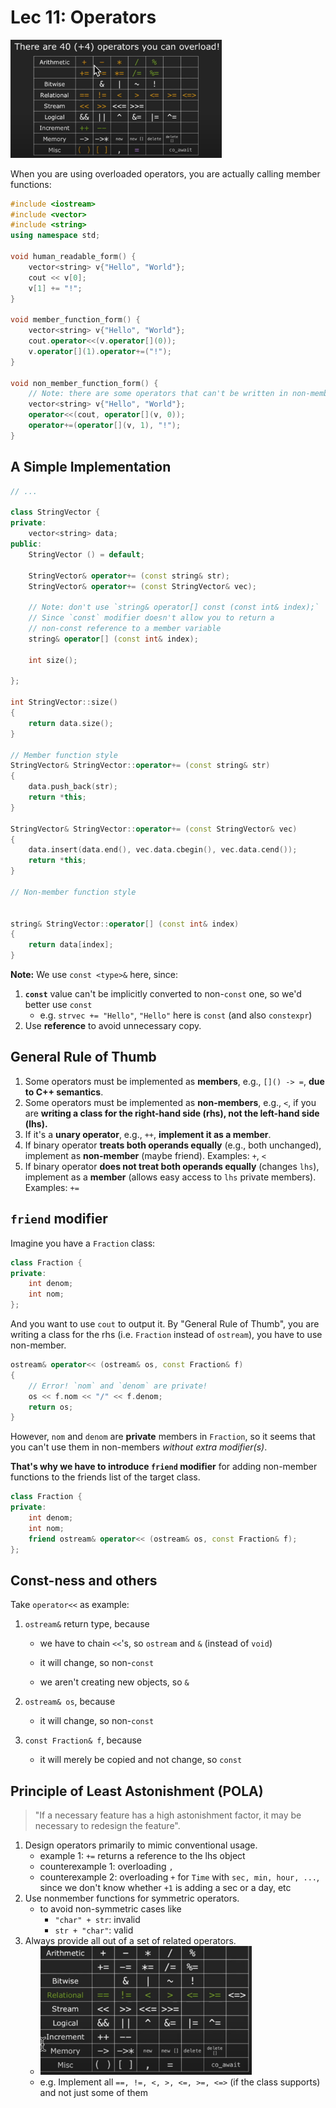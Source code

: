 # Lec 11: Operators

<img src="img/image-20240110194632426.png" alt="image-20240110194632426" style="zoom:33%;" />

When you are using overloaded operators, you are actually calling member functions:

```cpp
#include <iostream>
#include <vector>
#include <string>
using namespace std;

void human_readable_form() {
    vector<string> v{"Hello", "World"};
    cout << v[0];
    v[1] += "!";
}

void member_function_form() {
    vector<string> v{"Hello", "World"};
    cout.operator<<(v.operator[](0));
    v.operator[](1).operator+=("!");
}

void non_member_function_form() {
    // Note: there are some operators that can't be written in non-member-function form.
    vector<string> v{"Hello", "World"};
    operator<<(cout, operator[](v, 0));
    operator+=(operator[](v, 1), "!");
}
```

## A Simple Implementation

```cpp
// ...

class StringVector {
private:
    vector<string> data;
public:
    StringVector () = default;
    
    StringVector& operator+= (const string& str);
    StringVector& operator+= (const StringVector& vec);
    
    // Note: don't use `string& operator[] const (const int& index);`
    // Since `const` modifier doesn't allow you to return a
    // non-const reference to a member variable
    string& operator[] (const int& index);
    
    int size();
    
};

int StringVector::size()
{
    return data.size();
}

// Member function style
StringVector& StringVector::operator+= (const string& str)
{
    data.push_back(str);
    return *this;
}

StringVector& StringVector::operator+= (const StringVector& vec)
{
    data.insert(data.end(), vec.data.cbegin(), vec.data.cend());
    return *this;
}

// Non-member function style


string& StringVector::operator[] (const int& index)
{
    return data[index];
}
```

**Note:** We use `const <type>&` here, since:

1. **`const`** value can't be implicitly converted to non-`const` one, so we'd better use `const`
   - e.g. `strvec += "Hello"`, `"Hello"` here is `const` (and also `constexpr`)
2. Use **reference** to avoid unnecessary copy.

## General Rule of Thumb

1. Some operators must be implemented as **members**, e.g., `[]() -> =`, **due to C++ semantics**.
2. Some operators must be implemented as **non-members**, e.g., `<`, if you are **writing a class for the right-hand side (rhs), not the left-hand side (lhs).**
3. If it's a **unary operator**, e.g., `++`, **implement it as a member**.
4. If binary operator **treats both operands equally** (e.g., both unchanged), implement as **non-member** (maybe friend). Examples: `+`, `<`
5. If binary operator **does not treat both operands equally** (changes `lhs`), implement as a **member** (allows easy access to `lhs` private members). Examples: `+=`

## `friend` modifier

Imagine you have a `Fraction` class:

```cpp
class Fraction {
private:
    int denom;
    int nom;
};
```

And you want to use `cout` to output it. By "General Rule of Thumb", you are writing a class for the rhs (i.e. `Fraction` instead of `ostream`), you have to use non-member.

```cpp
ostream& operator<< (ostream& os, const Fraction& f)
{
    // Error! `nom` and `denom` are private!
    os << f.nom << "/" << f.denom;
    return os;
}
```

However, `nom` and `denom` are **private** members in `Fraction`, so it seems that you can't use them in non-members *without extra modifier(s)*.

**That's why we have to introduce `friend` modifier** for adding non-member functions to the friends list of the target class.

```cpp
class Fraction {
private:
    int denom;
    int nom;
    friend ostream& operator<< (ostream& os, const Fraction& f);
};
```

## Const-ness and others

Take `operator<<` as example:

1. `ostream&` return type, because

   - we have to chain `<<`'s, so `ostream` and `&` (instead of `void`)

   - it will change, so non-`const`
   - we aren't creating new objects, so `&`

2. `ostream& os`, because

   - it will change, so non-`const`

3. `const Fraction& f`, because

   - it will merely be copied and not change, so `const`

## Principle of Least Astonishment (POLA)

> "If a necessary feature has a high astonishment factor, it may be necessary to redesign the feature".

1. Design operators primarily to mimic conventional usage.
   - example 1: `+=` returns a reference to the lhs object
   - counterexample 1: overloading `,`
   - counterexample 2: overloading `+` for `Time` with `sec, min, hour, ...`, since we don't know whether `+1` is adding a sec or a day, etc
2. Use nonmember functions for symmetric operators.
   - to avoid non-symmetric cases like
     -  `"char" + str`: invalid
     - `str + "char"`: valid
3. Always provide all out of a set of related operators.
   - <img src="img/image-20240110222049609.png" alt="image-20240110222049609" style="zoom:33%;" />
   - e.g. Implement all `==, !=, <, >, <=, >=, <=>` (if the class supports) and not just some of them
